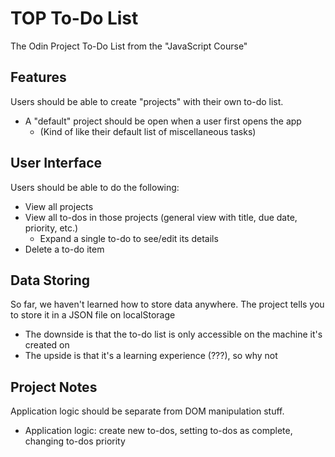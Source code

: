 # TOP To-Do List
The Odin Project To-Do List from the "JavaScript Course"


## Features
Users should be able to create "projects" with their own to-do list.
- A "default" project should be open when a user first opens the app
    - (Kind of like their default list of miscellaneous tasks)

## User Interface
Users should be able to do the following:
- View all projects
- View all to-dos in those projects (general view with title, due date, priority, etc.)
    - Expand a single to-do to see/edit its details
- Delete a to-do item

## Data Storing
So far, we haven't learned how to store data anywhere.
The project tells you to store it in a JSON file on localStorage
- The downside is that the to-do list is only accessible on the machine it's created on
- The upside is that it's a learning experience (???), so why not

## Project Notes
Application logic should be separate from DOM manipulation stuff.
- Application logic: create new to-dos, setting to-dos as complete, changing to-dos priority